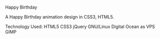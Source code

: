 Happy Birthday

A Happy Birthday animation design in CSS3, HTML5.

Technology Used: HTML5 CSS3 jQuery  GNU/Linux Digital Ocean as VPS GIMP


